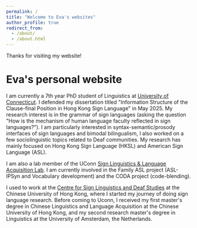 ```yaml
---
permalink: /
title: "Welcome to Eva's websites"
author_profile: true
redirect_from: 
  - /about/
  - /about.html
---
```

Thanks for visiting my website! 

Eva's personal website
======
I am currently a 7th year PhD student of Linguistics at [University of Connecticut](https://linguistics.uconn.edu/). I defended my dissertation titled "Information Structure of the Clause-final Position in Hong Kong Sign Language" in May 2025. My research interest is in the grammar of sign languages (asking the question "How is the mechanism of human language faculty reflected in sign languages?"). I am particularly interested in syntax-semantic/prosody interfaces of sign languages and bimodal bilingualism, I also worked on a few sociolinguistic topics related to Deaf communities. My research has mainly focused on Hong Kong Sign Language (HKSL) and American Sign Language (ASL). 

I am also a lab member of the UConn [Sign Linguistics & Language Acquisition Lab](https://slla.lab.uconn.edu/). I am currently involved in the Family ASL project (ASL-IPSyn and Vocabulary development) and the CODA project (code-blending). 

I used to work at the [Centre for Sign Linguistics and Deaf Studies](http://www.cslds.org/v4/) at the Chinese University of Hong Kong, where I started my journey of doing sign language research. Before coming to Uconn, I received my first master's degree in Chinese Linguistics and Language Acquisition at the Chinese University of Hong Kong, and my second research master's degree in Linguistics at the University of Amsterdam, the Netherlands.


